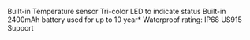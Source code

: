 Built-in Temperature sensor
Tri-color LED to indicate status
Built-in 2400mAh battery used for up to 10 year*
Waterproof rating: IP68
US915 Support

